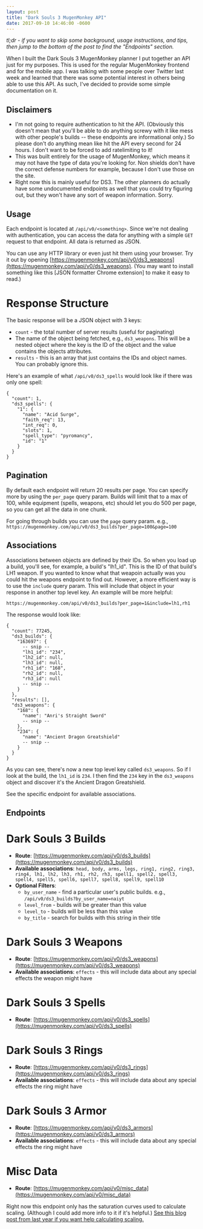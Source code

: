 ```yaml
---
layout: post
title: "Dark Souls 3 MugenMonkey API"
date: 2017-09-10 14:46:00 -0600
---
```


_tl;dr - if you want to skip some background, usage instructions, and tips, then jump to the bottom of the post to find the "Endpoints" section._

When I built the Dark Souls 3 MugenMonkey planner I put together an API just for my purposes. This is used for the regular MugenMonkey frontend and for the mobile app. I was talking with some people over Twitter last week and learned that there was some potential interest in others being able to use this API. As such, I've decided to provide some simple documentation on it.

## Disclaimers

- I'm not going to require authentication to hit the API. (Obviously this doesn't mean that you'll be able to do anything screwy with it like mess with other people's builds -- these endpoints are informational only.) So please don't do anything mean like hit the API every second for 24 hours. I don't want to be forced to add ratelimiting to it!
- This was built entirely for the usage of MugenMonkey, which means it may not have the type of data you're looking for. Non shields don't have the correct defense numbers for example, because I don't use those on the site.
- Right now this is mainly useful for DS3. The other planners do actually have some undocumented endpoints as well that you could try figuring out, but they won't have any sort of weapon information. Sorry.

## Usage

Each endpoint is located at `/api/v0/<something>`. Since we're not dealing with authentication, you can access the data for anything with a simple `GET` request to that endpoint. All data is returned as JSON.

You can use any HTTP library or even just hit them using your browser. Try it out by opening [https://mugenmonkey.com/api/v0/ds3_weapons](https://mugenmonkey.com/api/v0/ds3_weapons). (You may want to install something like this [JSON formatter Chrome extension] to make it easy to read.)

# Response Structure

The basic response will be a JSON object with 3 keys:

- `count` - the total number of server results (useful for paginating)
- The name of the object being fetched, e.g., `ds3_weapons`. This will be a nested object where the key is the ID of the object and the value contains the objects attributes.
- `results` - this is an array that just contains the IDs and object names. You can probably ignore this.

Here's an example of what `/api/v0/ds3_spells` would look like if there was only one spell:

```
{
  "count": 1,
  "ds3_spells": {
    "1": {
      "name": "Acid Surge",
      "faith_req": 13,
      "int_req": 0,
      "slots": 1,
      "spell_type": "pyromancy",
      "id": "1"
    }
  }
}
```

## Pagination

By default each endpoint will return 20 results per page. You can specify more by using the `per_page` query param. Builds will limit that to a max of 100, while equipment (spells, weapons, etc) should let you do 500 per page, so you can get all the data in one chunk.

For going through builds you can use the `page` query param. e.g., `https://mugenmonkey.com/api/v0/ds3_builds?per_page=100&page=100`

## Associations

Associations between objects are defined by their IDs. So when you load up a build, you'll see, for example, a build's "lh1_id". This is the ID of that build's LH1 weapon. If you wanted to know what that weapoin actually was you could hit the weapons endpoint to find out. However, a more efficient way is to use the `include` query param. This will include that object in your response in another top level key. An example will be more helpful:

```
https://mugenmonkey.com/api/v0/ds3_builds?per_page=1&include=lh1,rh1
```

The response would look like:

```
{
  "count": 77245,
  "ds3_builds": {
    "163697": {
      -- snip --
      "lh1_id": "234",
      "lh2_id": null,
      "lh3_id": null,
      "rh1_id": "168",
      "rh2_id": null,
      "rh3_id": null
      -- snip --
    }
  },
  "results": [],
  "ds3_weapons": {
    "168": {
      "name": "Anri's Straight Sword"
      -- snip --
    },
    "234": {
      "name": "Ancient Dragon Greatshield"
      -- snip --
    }
  }
}
```

As you can see, there's now a new top level key called `ds3_weapons`. So if I look at the build, the `lh1_id` is `234`. I then find the `234` key in the `ds3_weapons` object and discover it's the Ancient Dragon Greatshield.

See the specific endpoint for available associations.

## Endpoints

# Dark Souls 3 Builds

- **Route**: [https://mugenmonkey.com/api/v0/ds3_builds](https://mugenmonkey.com/api/v0/ds3_builds)
- **Available associations**: `head, body, arms, legs, ring1, ring2, ring3, ring4, lh1, lh2, lh3, rh1, rh2, rh3, spell1, spell2, spell3, spell4, spell5, spell6, spell7, spell8, spell9, spell10`
- **Optional Filters**:
  - `by_user_name` - find a particular user's public builds. e.g., `/api/v0/ds3_builds?by_user_name=naiyt`
  - `level_from` - builds will be greater than this value
  - `level_to` - builds will be less than this value
  - `by_title` - search for builds with this string in their title

# Dark Souls 3 Weapons

- **Route**: [https://mugenmonkey.com/api/v0/ds3_weapons](https://mugenmonkey.com/api/v0/ds3_weapons)
- **Available associations**: `effects` - this will include data about any special effects the weapon might have

# Dark Souls 3 Spells

- **Route**: [https://mugenmonkey.com/api/v0/ds3_spells](https://mugenmonkey.com/api/v0/ds3_spells)

# Dark Souls 3 Rings

- **Route**: [https://mugenmonkey.com/api/v0/ds3_rings](https://mugenmonkey.com/api/v0/ds3_rings)
- **Available associations**: `effects` - this will include data about any special effects the ring might have

# Dark Souls 3 Armor

- **Route**: [https://mugenmonkey.com/api/v0/ds3_armors](https://mugenmonkey.com/api/v0/ds3_armors)
- **Available associations**: `effects` - this will include data about any special effects the ring might have

# Misc Data

- **Route**: [https://mugenmonkey.com/api/v0/misc_data](https://mugenmonkey.com/api/v0/misc_data)

Right now this endpoint only has the saturation curves used to calculate scaling. (Although I could add more info to it if it's helpful.) [See this blog post from last year if you want help calculating scaling.](/2016/07/22/how-to-calculate-ar.html)
